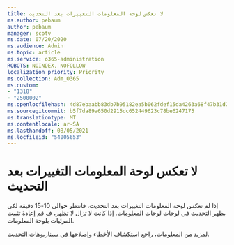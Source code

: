 ```yaml
---
title: لا تعكس لوحة المعلومات التغييرات بعد التحديث
ms.author: pebaum
author: pebaum
manager: scotv
ms.date: 07/20/2020
ms.audience: Admin
ms.topic: article
ms.service: o365-administration
ROBOTS: NOINDEX, NOFOLLOW
localization_priority: Priority
ms.collection: Adm_O365
ms.custom:
- "1318"
- "2500002"
ms.openlocfilehash: 4d87ebaabb83db7b95182ea5b062fdef15da4263a68f47b31d262893570c3617
ms.sourcegitcommit: b5f7da89a650d2915dc652449623c78be6247175
ms.translationtype: MT
ms.contentlocale: ar-SA
ms.lasthandoff: 08/05/2021
ms.locfileid: "54005653"
---
```

# <a name="dashboard-doesnt-reflect-changes-after-refresh"></a>لا تعكس لوحة المعلومات التغييرات بعد التحديث

إذا لم تعكس لوحة المعلومات التغييرات بعد التحديث، فانتظر حوالي 10-15 دقيقة لكي يظهر التحديث في لوحات لوحات المعلومات. إذا كانت لا تزال لا تظهر، ف قم إعادة تثبيت المرئيات بلوحة المعلومات.

لمزيد من المعلومات، راجع استكشاف الأخطاء [وإصلاحها في سيناريوهات التحديث](https://docs.microsoft.com/power-bi/refresh-troubleshooting-refresh-scenarios).

